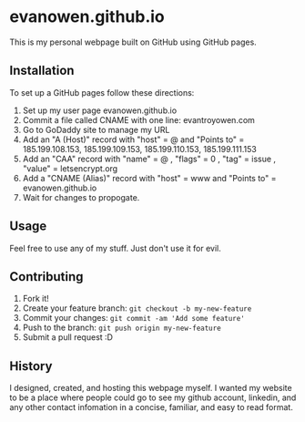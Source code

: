 # evanowen.github.io
This is my personal webpage built on GitHub using GitHub pages.

## Installation
To set up a GitHub pages follow these directions:

1. Set up my user page evanowen.github.io
2. Commit a file called CNAME with one line: evantroyowen.com
3. Go to GoDaddy site to manage my URL
4. Add an "A (Host)" record with "host" = @ and "Points to" = 185.199.108.153, 185.199.109.153, 185.199.110.153, 185.199.111.153
5. Add an "CAA" record with "name" = @ , "flags" = 0 , "tag" = issue , "value" = letsencrypt.org 
6. Add a "CNAME (Alias)" record with "host" = www and "Points to" = evanowen.github.io
7. Wait for changes to propogate.

## Usage
Feel free to use any of my stuff. Just don't use it for evil.

## Contributing
1. Fork it!
2. Create your feature branch: `git checkout -b my-new-feature`
3. Commit your changes: `git commit -am 'Add some feature'`
4. Push to the branch: `git push origin my-new-feature`
5. Submit a pull request :D

## History
I designed, created, and hosting this webpage myself. I wanted my website to be a place where people could go to see my github account, linkedin, and any other contact infomation in a concise, familiar, and easy to read format.

